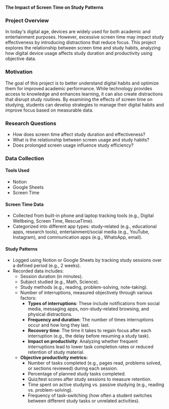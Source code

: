 **The Impact of Screen Time on Study Patterns**

### Project Overview
In today's digital age, devices are widely used for both academic and entertainment purposes. However, excessive screen time may impact study effectiveness by introducing distractions that reduce focus. This project explores the relationship between screen time and study habits, analyzing how digital device usage affects study duration and productivity using objective data.

### Motivation
The goal of this project is to better understand digital habits and optimize them for improved academic performance. While technology provides access to knowledge and enhances learning, it can also create distractions that disrupt study routines. By examining the effects of screen time on studying, students can develop strategies to manage their digital habits and improve focus based on measurable data.

### Research Questions
- How does screen time affect study duration and effectiveness?
- What is the relationship between screen usage and study habits?
- Does prolonged screen usage influence study efficiency?

### Data Collection
#### Tools Used
- Notion
- Google Sheets
- Screen Time

#### Screen Time Data
- Collected from built-in phone and laptop tracking tools (e.g., Digital Wellbeing, Screen Time, RescueTime).
- Categorized into different app types: study-related (e.g., educational apps, research tools), entertainment/social media (e.g., YouTube, Instagram), and communication apps (e.g., WhatsApp, email).

#### Study Patterns
- Logged using Notion or Google Sheets by tracking study sessions over a defined period (e.g., 2 weeks).
- Recorded data includes:
  - Session duration (in minutes).
  - Subject studied (e.g., Math, Science).
  - Study methods (e.g., reading, problem-solving, note-taking).
  - Number of interruptions, measured objectively through various factors:
    - **Types of interruptions**: These include notifications from social media, messaging apps, non-study-related browsing, and physical distractions.
    - **Frequency and duration**: The number of times interruptions occur and how long they last.
    - **Recovery time**: The time it takes to regain focus after each interruption (e.g., the delay before resuming a study task).
    - **Impact on productivity**: Analyzing whether frequent interruptions lead to lower task completion rates or reduced retention of study material.
  - **Objective productivity metrics:**
    - Number of tasks completed (e.g., pages read, problems solved, or sections reviewed) during each session.
    - Percentage of planned study tasks completed.
    - Quiz/test scores after study sessions to measure retention.
    - Time spent on active studying vs. passive studying (e.g., reading vs. problem-solving).
    - Frequency of task-switching (how often a student switches between different study tasks or unrelated activities).



